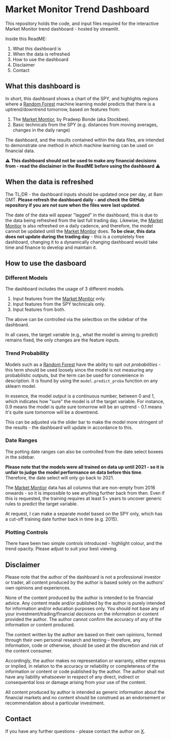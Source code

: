 # Market Monitor Trend Dashboard

This repository holds the code, and input files required for the interactive Market Monitor trend dashboard - hosted by streamlit.

Inside this ReadME:
1. What this dashboard is
2. When the data is refreshed
3. How to use the dashboard
4. Disclaimer
5. Contact

## What this dashboard is

In short, this dashboard shows a chart of the SPY, and highlights regions where a [Random Forest](https://en.wikipedia.org/wiki/Random_forest) machine learning model predicts that there is a uptrend/downtrend tomorrow, based on features from:
1. The [Market Montior](https://stockbee.blogspot.com/p/mm.html), by Pradeep Bonde (aka Stockbee).
2. Basic technicals from the SPY (e.g. distances from moving averages, changes in the daily range)

The dashboard, and the results contained within the data files, are intended to demonstrate one method in which machine learning can be used on financial data.

⚠️ **This dashboard should not be used to make any financial decisions from - read the disclaimer in the ReadME before using the dashboard** ⚠️

## When the data is refreshed

The TL;DR - the dashboard inputs should be updated once per day, at 8am GMT. **Please refresh the dashboard daily - and check the GitHub repository if you are not sure when the files were last updated**.

The date of the data will appear "lagged" in the dashboard, this is due to the data being refreshed from the last full trading day. Likewise, the [Market Montior](https://stockbee.blogspot.com/p/mm.html) is also refreshed on a daily cadence, and therefore, the model cannot be updated until the [Market Montior](https://stockbee.blogspot.com/p/mm.html) does. **To be clear, this data does not update during the trading day** - this is a completely free dashboard, changing it to a dynamically changing dashboard would take time and finance to develop and maintain it.

## How to use the dasboard

### Different Models
The dashboard includes the usage of 3 different models.
1. Input features from the [Market Montior](https://stockbee.blogspot.com/p/mm.html) only.
2. Input features from the SPY technicals only.
3. Input features from both.

The above can be controlled via the selectbox on the sidebar of the dashboard.

In all cases, the target variable (e.g., what the model is aiming to predict) remains fixed, the only changes are the feature inputs.

### Trend Probability
Models such as a [Random Forest](https://en.wikipedia.org/wiki/Random_forest) have the ability to spit out *probabilities* - this term should be used loosely since the model is not measuring any probabilistic outputs, but the term can be used for convenience in description. It is found by using the `model.predict_proba` function on any sklearn model.

In essence, the model output is a continuous number, between 0 and 1, which indicates how "sure" the model is of the target variable. For instance, 0.9 means the model is quite sure tomorrow will be an uptrend - 0.1 means it's quite sure tomorrow will be a downtrend.

This can be adjusted via the slider bar to make the model more stringent of the results - the dashboard will update in accordance to this.

### Date Ranges
The potting date ranges can also be controlled from the date select boxees in the sidebar.

**Please note that the models were all trained on data up until 2021 - so it is unfair to judge the model performance on data before this time**. Therefore, the date select will only go back to 2021.

The [Market Montior](https://stockbee.blogspot.com/p/mm.html) data has all columns that are non-empty from 2016 onwards - so it is impossible to see anything further back from then. Even if this is requested, the training requires at least 5+ years to uncover generic rules to predict the target variable.

At request, I can make a separate model based on the SPY only, which has a cut-off training date further back in time (e.g. 2015).

### Plotting Controls

There have been two simple controls introduced - highlight colour, and the trend opacity. Please adjust to suit your best viewing.

## Disclaimer

Please note that the author of the dashboard is not a professional investor or trader, all content produced by the author is based solely on the authors’ own opinions and experiences.

None of the content produced by the author is intended to be financial advice. Any content made and/or published by the author is purely intended for information and/or education purposes only. You should not base any of your investment/trading/financial decisions on the information or content provided the author. The author cannot confirm the accuracy of any of the information or content produced.

The content written by the author are based on their own opinions, formed through their own personal research and testing – therefore, any information, code or otherwise, should be used at the discretion and risk of the content consumer.

Accordingly, the author makes no representation or warranty, either express or implied, in relation to the accuracy or reliability or completeness of the information or content or code published by the author. The author shall not have any liability whatsoever in respect of any direct, indirect or consequential loss or damage arising from your use of the content. 

All content produced by author is intended as generic information about the financial markets and no content should be construed as an endorsement or recommendation about a particular investment.

## Contact

If you have any further questions - please contact the author on [X](https://twitter.com/DrDanobi).




